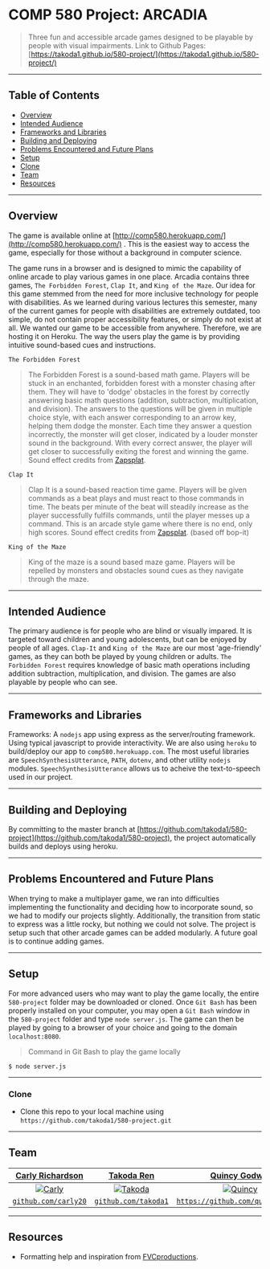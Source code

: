 # COMP 580 Project: ARCADIA

> Three fun and accessible arcade games designed to be playable by people with visual impairments.
> Link to Github Pages: [https://takoda1.github.io/580-project/](https://takoda1.github.io/580-project/)

---
## Table of Contents

- [Overview](#overview)
- [Intended Audience](#intended-audience)
- [Frameworks and Libraries](#frameworks-and-libraries)
- [Building and Deploying](#building-and-deploying)
- [Problems Encountered and Future Plans](#problems-encountered-and-future-plans)
- [Setup](#setup)
- [Clone](#clone)
- [Team](#team)
- [Resources](#resources)

---
## Overview

The game is available online at [http://comp580.herokuapp.com/](http://comp580.herokuapp.com/) . This is the easiest way to access the game, especially for those without a background in computer science. 

The game runs in a browser and is designed to mimic the capability of online arcade to play various games in one place. Arcadia contains three games, `The Forbidden Forest`, `Clap It`, and `King of the Maze`. Our idea for this game stemmed from the need for more inclusive technology for people with disabilities. As we learned during various lectures this semester, many of the current games for people with disabilities are extremely outdated, too simple, do not contain proper accessibility features, or simply do not exist at all. 
We wanted our game to be accessible from anywhere. Therefore, we are hosting it on Heroku. The way the users play the game is by providing intuitive sound-based cues and instructions.


`The Forbidden Forest`

> The Forbidden Forest is a sound-based math game. Players will be stuck in an enchanted, forbidden forest with a monster chasing after them. They will have to 'dodge' obstacles in the forest by correctly answering basic math questions (addition, subtraction, multiplication, and division). The answers to the questions will be given in multiple choice style, with each answer corresponding to an arrow key, helping them dodge the monster. Each time they answer a question incorrectly, the monster will get closer, indicated by a louder monster sound in the background. With every correct answer, the player will get closer to successfully exiting the forest and winning the game. Sound effect credits from [Zapsplat](https://www.zapsplat.com/).

`Clap It`
> Clap It is a sound-based reaction time game. Players will be given commands as a beat plays and must react to those commands in time. The beats per minute of the beat will steadily increase as the player successfully fulfills commands, until the player messes up a command. This is an arcade style game where there is no end, only high scores. Sound effect credits from [Zapsplat](https://www.zapsplat.com/). (based off bop-it)

`King of the Maze`
> King of the maze is a sound based maze game. Players will be repelled by monsters and obstacles sound cues as they navigate through the maze.


---
## Intended Audience

The primary audience is for people who are blind or visually impared. It is targeted toward children and young adolescents, but can be enjoyed by people of all ages. `Clap-It` and `King of the Maze` are our most 'age-friendly' games, as they can both be played by young children or adults. `The Forbidden Forest` requires knowledge of basic math operations including addition subtraction, multiplication, and division. The games are also playable by people who can see.

---
## Frameworks and Libraries

Frameworks: A `nodejs` app using express as the server/routing framework. Using typical javascript to provide interactivity. We are also using `heroku` to build/deploy our app to `comp580.herokuapp.com`. The most useful libraries are `SpeechSynthesisUtterance`, `PATH`, `dotenv`, and other utility `nodejs` modules.  `SpeechSynthesisUtterance` allows us to acheive the text-to-speech used in our project.

---
## Building and Deploying

By committing to the master branch at [https://github.com/takoda1/580-project](https://github.com/takoda1/580-project), the project automatically builds and deploys using heroku.

---
## Problems Encountered and Future Plans

When trying to make a multiplayer game, we ran into difficulties implementing the functionality and deciding how to incorporate sound, so we had to modify our projects slightly. Additionally, the transition from static to express was a little rocky, but nothing we could not solve. The project is setup such that other arcade games can be added modularly. A future goal is to continue adding games.

---
## Setup

For more advanced users who may want to play the game locally, the entire `580-project` folder may be downloaded or cloned. Once `Git Bash` has been properly installed on your computer, you may open a `Git Bash` window in the `580-project` folder and type `node server.js`. The game can then be played by going to a browser of your choice and going to the domain `localhost:8080`. 

> Command in Git Bash to play the game locally
```shell
$ node server.js
```
---
### Clone

- Clone this repo to your local machine using `https://github.com/takoda1/580-project.git`

---

## Team

| <a href="https://github.com/carly20" target="_blank">**Carly Richardson**</a> | <a href="http://github.com/takoda1" target="_blank">**Takoda Ren**</a> | <a href="http://github.com/quincygodwin" target="_blank">**Quincy Godwin**</a> |
| :---: |:---:| :---:|
| [![Carly](https://avatars1.githubusercontent.com/u/52942423?s=400&u=03a64281c7277aa27688eb93bfc7315690e23038&v=4?s=200)](http://github.com/carly20)  | [![Takoda](https://avatars2.githubusercontent.com/u/31773273?s=400&v=4?s=200)](http://github.com/takoda1) | [![Quincy](https://avatars2.githubusercontent.com/u/27874702?s=460&u=cbef7006ff74ff80443b1bb7778f519a6d65eb61&v=4?s=200)](http://github.com/quincygodwin)  |
| <a href="https://github.com/carly20" target="_blank">`github.com/carly20`</a> | <a href="https://github.com/takoda1" target="_blank">`github.com/takoda1`</a> | <a href="https://github.com/quincygodwin" target="_blank">`https://github.com/quincygodwin`</a> |

---

## Resources

- Formatting help and inspiration from <a href="https://gist.github.com/fvcproductions/1bfc2d4aecb01a834b46" target="_blank">FVCproductions</a>.

